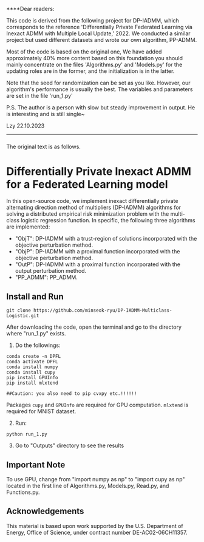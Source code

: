 ****Dear readers:

This code is derived from the following project for DP-IADMM, which corresponds to the reference
'Differentially Private Federated Learning via Inexact ADMM with Multiple Local Update,' 2022.
We conducted a similar project but used different datasets and wrote our own algorithm, PP-ADMM.

Most of the code is based on the original one, We have added approximately 40% more content based on this foundation
you should mainly concentrate on the files 'Algorithms.py' and 'Models.py' 
for the updating roles are in the former, and the initialization is in the latter.

Note that the seed for randomization can be set as you like. However, 
our algorithm's performance is usually the best. The variables and parameters are set in the file 'run_1.py'


P.S. The author is a person with slow but steady improvement in output. He is interesting and is still single~

Lzy
22.10.2023
****

#####
The original text is as follows.

# Differentially Private Inexact ADMM for a Federated Learning model

In this open-source code, we implement inexact differentially private alternating direction method of multipliers (DP-IADMM) algorithms for solving a distributed empirical risk minimization problem with the multi-class logistic regression function.
In specific, the following three algorithms are implemented:

- "ObjT":  DP-IADMM with a trust-region of solutions incorporated with the objective perturbation method. 
- "ObjP":  DP-IADMM with a proximal function incorporated with the objective perturbation method.
- "OutP": DP-IADMM with a proximal function incorporated with the output perturbation method.
- "PP_ADMM": PP_ADMM.

 
## Install and Run 

```
git clone https://github.com/minseok-ryu/DP-IADMM-Multiclass-Logistic.git
```

After downloading the code, open the terminal and go to the directory where "run_1.py" exists.

1. Do the followings:

```
conda create -n DPFL	
conda activate DPFL	
conda install numpy	
conda install cupy
pip install GPUInfo
pip install mlxtend

##Caution: you also need to pip cvxpy etc.!!!!!!
```	

Packages `cupy` and `GPUInfo` are required for GPU computation. `mlxtend` is required for MNIST dataset.

2. Run:

```
python run_1.py
```	

3. Go to "Outputs" directory to see the results 

## Important Note

To use GPU, change from "import numpy as np" to  "import cupy as np" located in the first line of Algorithms.py, Models.py, Read.py, and Functions.py.

## Acknowledgements

This material is based upon work supported by the U.S. Department of Energy, Office of Science, under contract number DE-AC02-06CH11357.
